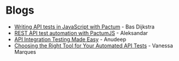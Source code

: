 # Blogs

- [Writing API tests in JavaScript with Pactum](https://www.ontestautomation.com/writing-api-tests-in-javascript-with-pactum/) - Bas Dijkstra
- [REST API test automation with PactumJS](https://www.zeljkovic.sh/rest-api-test-automation-with-pactumjs/) - Aleksandar
- [API Integration Testing Made Easy](https://dev.to/asaianudeep/api-integration-testing-made-easy-1lcp) - Anudeep
- [Choosing the Right Tool for Your Automated API Tests](https://medium.com/fretebras-tech/escolhendo-a-ferramenta-adequada-para-seus-testes-automatizados-de-api-65ca879eee02) - Vanessa Marques